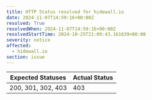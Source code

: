 ```yaml
---
title: HTTP Status resolved for hidewall.io
date: 2024-11-07T14:59:16+00:00Z
resolved: True
resolvedWhen: 2024-11-07T14:59:16+00:00Z
resolvedStartTime: 2024-10-25T21:09:43.161639+00:00
severity: notice
affected:
  - hidewall.io
section: issue
---
```


| Expected Statuses | Actual Status  |
|-------------------|----------------|
| 200, 301, 302, 403 | 403 |
